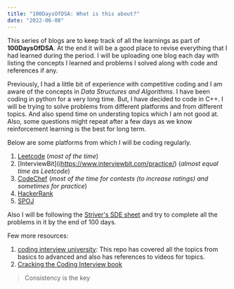 ```yaml
---
title: "100DaysOfDSA: What is this about?"
date: "2022-06-08"
---
```

This series of blogs are to keep track of all the learnings as part of **100DaysOfDSA**. At the end it will be a good place to revise everything that I had learned during the period. I will be uploading one blog each day with listing the concepts I learned and problems I solved along with code and references if any.

Previously, I had a little bit of experience with competitive coding and I am aware of the concepts in *Data Structures and Algorithms*. I have been coding in python for a very long time. But, I have decided to code in C++. I will be trying to solve problems from different platforms and from different topics. And also spend time on understing topics which I am not good at. Also, some questions might repeat after a few days as we know reinforcement learning is the best for long term.

Below are some platforms from which I will be coding regularly.
1. [Leetcode](https://leetcode.com/) (*most of the time*)
2. [InterviewBit]((https://www.interviewbit.com/practice/) (*almost equal time as Leetcode*)
3. [CodeChef](https://www.codechef.com/) (*most of the time for contests (to increase ratings) and sometimes for practice*)
4. [HackerRank](https://www.hackerrank.com/dashboard)
5. [SPOJ](https://www.spoj.com/)

Also I will be following the [Striver's SDE sheet](https://takeuforward.org/interviews/strivers-sde-sheet-top-coding-interview-problems/) and try to complete all the problems in it by the end of 100 days.

Few more resources:
1. [coding interview university](https://github.com/jwasham/coding-interview-university): This repo has covered all the topics from basics to advanced and also has references to videos for topics.
2. [Cracking the Coding Interview book](https://www.amazon.in/gp/product/0984782869/ref=ox_sc_act_image_1?smid=A15DBATYR506U3&psc=1)

> Consistency is the key

